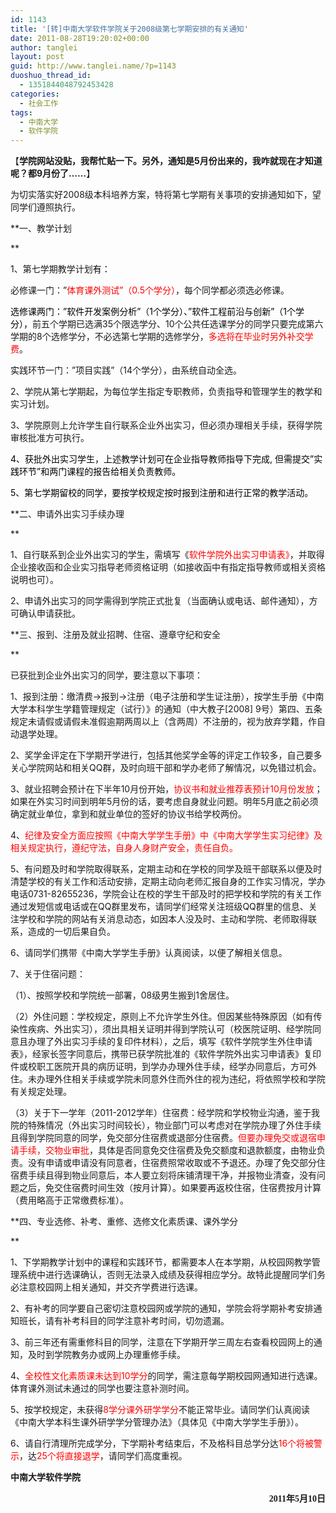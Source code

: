 ```yaml
---
id: 1143
title: '[转]中南大学软件学院关于2008级第七学期安排的有关通知'
date: 2011-08-28T19:20:02+00:00
author: tanglei
layout: post
guid: http://www.tanglei.name/?p=1143
duoshuo_thread_id:
  - 1351844048792453428
categories:
  - 社会工作
tags:
  - 中南大学
  - 软件学院
---
```

【**学院网站没贴，我帮忙贴一下。另外，通知是5月份出来的，我咋就现在才知道呢？都9月份了……**】

为切实落实好2008级本科培养方案，特将第七学期有关事项的安排通知如下，望同学们遵照执行。

**一、教学计划
  
** 

1、第七学期教学计划<span style="color: black;">有：<br /> </span>

必修课一门：&#8221;<span style="color: red;">体育课外测试&#8221;（0.5个学分）</span>，每个同学都必须选必修课。

<span style="color: black;">选修课两门：&#8221;软件开发案例分析&#8221;（1个学分）、&#8221;软件工程前沿与创新&#8221;（1个学分），</span>前五个学期已选满35个限选学分、10个公共任选课学分的同学只要完成第六学期的8个选修学分，不必选第七学期的选修学分，<span style="color: red;">多选将在毕业时另外补交学费</span>。

<span style="color: black;">实</span>践环节一门：&#8221;项目实践&#8221;（14个学分），由系统自动全选。

2、学院从第七学期起，为每位学生指定专职教师，负责指导和管理学生的教学和实习计划。<span style="color: black;"><br /> </span>

3、学院原则上允许学生自行联系企业外出实习，但必须办理相关手续，获得学院审核批准方可执行。

<span style="color: black;">4、获批外出实习学生，上述教学计划可在企业指导教师指导下完成, 但需提交&#8221;实践环节&#8221;和两门课程的报告给相关负责教师。<br /> </span>

<span style="color: black;">5、第七学期留校的同学，要按学校规定按时报到注册和进行正常的教学活动。<br /> </span>

**二、申请外出实习手续办理
  
** 

1、自行联系到企业外出实习的学生，需填写《<span style="color: red;">软件学院外出实习申请表》</span>，并取得企业接收函和企业实习指导老师资格证明（如接收函中有指定指导教师或相关资格说明也可）。

2、申请外出实习的同学需得到学院正式批复（当面确认或电话、邮件通知），方可确认申请获批。

**三、报到、注册及就业招聘、住宿、遵章守纪和安全
  
** 

已获批到企业外出实习的同学，要注意以下事项：

1、报到注册：缴清费→报到→注册（电子注册和学生证注册），按学生手册《中南大学本科学生学籍管理规定（试行）》的通知（中大教子[2008] 9号）第四、五条规定未请假或请假未准假逾期两周以上（含两周）不注册的，视为放弃学籍，作自动退学处理。

2、奖学金评定在下学期开学进行，包括其他奖学金等的评定工作较多，自己要多关心学院网站和相关QQ群，及时向班干部和学办老师了解情况，以免错过机会。

3、就业招聘会预计在下半年10月份开始，<span style="color: red;">协议书和就业推荐表预计10月份发放</span>；如果在外实习时间到明年5月份的话，要考虑自身就业问题。明年5月底之前必须确定就业单位，拿到和就业单位的签好的协议书给学校两份。

4、<span style="color: red;">纪律及安全方面应按照《中南大学学生手册》中《中南大学学生实习纪律》及相关规定执行，遵纪守法，自身人身财产安全，责任自负。<br /> </span>

5、有问题及时和学院取得联系，定期主动和在学校的同学及班干部联系以便及时清楚学校的有关工作和活动安排，定期主动向老师汇报自身的工作实习情况，学办电话0731-82655236，学院会让在校的学生干部及时的把学校和学院的有关工作通过发短信或电话或在QQ群里发布，请同学们经常关注班级QQ群里的信息、关注学校和学院的网站有关消息动态，如因本人没及时、主动和学院、老师取得联系，造成的一切后果自负。

6、请同学们携带《中南大学学生手册》认真阅读，以便了解相关信息。

7、关于住宿问题：

（1）、按照学校和学院统一部署，08级男生搬到1舍居住。

（2）外住问题：学校规定，原则上不允许学生外住。但因某些特殊原因（如有传染性疾病、外出实习），须出具相关证明并得到学院认可（校医院证明、经学院同意且办理了外出实习手续的复印件材料），之后，填写《软件学院学生外住申请表》，经家长签字同意后，携带已获学院批准的《软件学院外出实习申请表》复印件或校职工医院开具的病历证明，到学办办理外住手续，经学办同意后，方可外住。未办理外住相关手续或学院未同意外住而外住的视为违纪，将依照学校和学院有关规定处理。

（3）关于下一学年（2011-2012学年）住宿费：经学院和学校物业沟通，鉴于我院的特殊情况（外出实习时间较长），物业部门可以考虑对在学院办理了外住手续且得到学院同意的同学，免交部分住宿费或退部分住宿费。<span style="color: red;">但要办理免交或退宿申请手续，交物业审批</span>，具体是否同意免交住宿费及免交额度和退款额度，由物业负责。没有申请或申请没有同意者，住宿费照常收取或不予退还。办理了免交部分住宿费手续且得到物业同意后，本人要立刻将床铺清理干净，并报物业清查，没有问题之后，免交住宿费时间生效（按月计算）。如果要再返校住宿，住宿费按月计算（费用略高于正常缴费标准）。

**四、专业选修、补考、重修、选修文化素质课、课外学分
  
** 

1、下学期教学计划中的课程和实践环节，都需要本人在本学期，从校园网教学管理系统中进行选课确认，否则无法录入成绩及获得相应学分。故特此提醒同学们务必注意校园网上相关通知，并交齐学费进行选课。

2、有补考的同学要自己密切注意校园网或学院的通知，学院会将学期补考安排通知班长，请有补考科目的同学注意补考时间，切勿遗漏。

3、前三年还有需重修科目的同学，注意在下学期开学三周左右查看校园网上的通知，及时到学院教务办或网上办理重修手续。

4、<span style="color: red;">全校性文化素质课未达到10学分</span>的同学，需注意每学期校园网通知进行选课。体育课外测试未通过的同学也要注意补测时间。

5、按学校规定，未获得<span style="color: red;">8学分课外研学学分</span>不能正常毕业。请同学们认真阅读《中南大学本科生课外研学学分管理办法》（具体见《中南大学学生手册》）。

6、请自行清理所完成学分，下学期补考结束后，不及格科目总学分达<span style="color: #ff0000;">16个将被警示</span>，达<span style="color: #ff0000;">25个将直接退学</span>，请同学们高度重视。

<span class="Apple-style-span" style="font-family: 新宋体;"><strong>中南大学软件学院</strong></span>

<p style="text-align: right;">
  <span style="font-family: 新宋体;"><strong>2011年5月10日 </strong></span>
</p>
